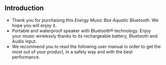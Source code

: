 ## Introduction

* Thank you for purchasing this *Energy Music Box Aquatic Bluetooth*. We hope you will enjoy it.
* Portable and waterproof speaker with Bluetooth® technology. Enjoy your music wirelessly thanks to its rechargeable battery, Bluetooth and Audio input.
* We recommend you to read the following user manual in order to get the most out of your product, in a safely way and with the best performance.
<unique>


